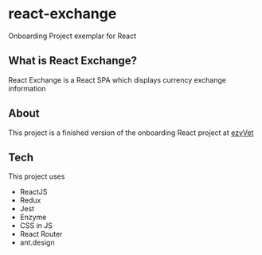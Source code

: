 # react-exchange
Onboarding Project exemplar for React

## What is React Exchange?
React Exchange is a React SPA which displays currency exchange information

## About
This project is a finished version of the onboarding React project at [ezyVet](ezyvet.com)

## Tech
This project uses
* ReactJS
* Redux
* Jest
* Enzyme
* CSS in JS
* React Router
* ant.design

